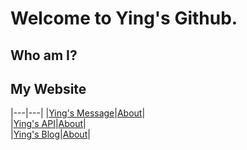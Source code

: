 # Welcome to Ying's Github.

## Who am I?

## My Website
|---|---|
|[Ying's Message](https://www.ranying.xyz)|[About]()|  
|[Ying's API](https://apis.ranying.xyz)|[About]()|  
|[Ying's Blog](https://blog.ranying.xyz)|[About]()|  
